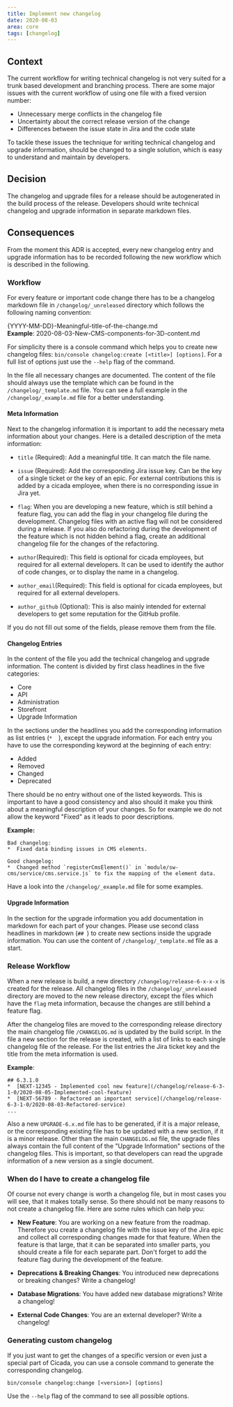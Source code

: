 ```yaml
---
title: Implement new changelog
date: 2020-08-03
area: core
tags: [changelog]
---
```


## Context
The current workflow for writing technical changelog is not very suited for a trunk based development and branching process. There are some major issues with the current workflow of using one file with a fixed version number:

*  Unnecessary merge conflicts in the changelog file
*  Uncertainty about the correct release version of the change
*  Differences between the issue state in Jira and the code state

To tackle these issues the technique for writing technical changelog and upgrade information, should be changed to a single solution, which is easy to understand and maintain by developers.

## Decision
The changelog and upgrade files for a release should be autogenerated in the build process of the release. Developers should write technical changelog and upgrade information in separate markdown files.

## Consequences
From the moment this ADR is accepted, every new changelog entry and upgrade information has to be recorded following the new workflow which is described in the following.

### Workflow
For every feature or important code change there has to be a changelog markdown file in `/changelog/_unreleased` directory which follows the following naming convention:

{YYYY-MM-DD}-Meaningful-title-of-the-change.md  
**Example**: 2020-08-03-New-CMS-components-for-3D-content.md

For simplicity there is a console command which helps you to create new changelog files: `bin/console changelog:create [<title>] [options]`. For a full list of options just use the `--help` flag of the command.

In the file all necessary changes are documented. The content of the file should always use the template which can be found in the `/changelog/_template.md` file. You can see a full example in the `/changelog/_example.md` file for a better understanding. 

#### Meta Information
Next to the changelog information it is important to add the necessary meta information about your changes. Here is a detailed description of the meta information:

*  `title` (Required): Add a meaningful title. It can match the file name.  
 
*  `issue` (Required): Add the corresponding Jira issue key. Can be the key of a single ticket or the key of an epic. For external contributions this is added by a cicada employee, when there is no corresponding issue in Jira yet.

*  `flag`: When you are developing a new feature, which is still behind a feature flag, you can add the flag in your changelog file during the development. Changelog files with an active flag will not be considered during a release. If you also do refactoring during the development of the feature which is not hidden behind a flag, create an additional changelog file for the changes of the refactoring.  

*  `author`(Required): This field is optional for cicada employees, but required for all external developers. It can be used to identify the author of code changes, or to display the name in a changelog.  

*  `author_email`(Required): This field is optional for cicada employees, but required for all external developers.  

*  `author_github` (Optional): This is also mainly intended for external developers to get some reputation for the GitHub profile.  

If you do not fill out some of the fields, please remove them from the file.

#### Changelog Entries
In the content of the file you add the technical changelog and upgrade information. The content is divided by first class headlines in the five categories:

*  Core
*  API
*  Administration
*  Storefront
*  Upgrade Information

In the sections under the headlines you add the corresponding information as list entries (`*  `), except the upgrade information. For each entry you have to use the corresponding keyword at the beginning of each entry: 

*  Added
*  Removed
*  Changed
*  Deprecated

There should be no entry without one of the listed keywords. This is important to have a good consistency and also should it make you think about a meaningful description of your changes. So for example we do not allow the keyword "Fixed" as it leads to poor descriptions.

**Example:**
```
Bad changelog:
*  Fixed data binding issues in CMS elements.

Good changelog:
*  Changed method `registerCmsElement()` in `module/sw-cms/service/cms.service.js` to fix the mapping of the element data.
```

Have a look into the `/changelog/_example.md` file for some examples.

#### Upgrade Information
In the section for the upgrade information you add documentation in markdown for each part of your changes. Please use second class headlines in markdown (`## `) to create new sections inside the upgrade information. You can use the content of `/changelog/_template.md` file as a start.

### Release Workflow
When a new release is build, a new directory `/changelog/release-6-x-x-x` is created for the release. All changelog files in the `/changelog/_unreleased` directory are moved to the new release directory, except the files which have the `flag` meta information, because the changes are still behind a feature flag.

After the changelog files are moved to the corresponding release directory the main changelog file `/CHANGELOG.md` is updated by the build script. In the file a new section for the release is created, with a list of links to each single changelog file of the release. For the list entries the Jira ticket key and the title from the meta information is used.

**Example**:
```
## 6.3.1.0
*  [NEXT-12345 - Implemented cool new feature](/changelog/release-6-3-1-0/2020-08-05-Implemented-cool-feature)
*  [NEXT-56789 - Refactored an important service](/changelog/release-6-3-1-0/2020-08-03-Refactored-service)
...
```

Also a new `UPGRADE-6.x.md` file has to be generated, if it is a major release, or the corresponding existing file has to be updated with a new section, if it is a minor release. Other than the main `CHANGELOG.md` file, the upgrade files always contain the full content of the "Upgrade Information" sections of the changelog files. This is important, so that developers can read the upgrade information of a new version as a single document.

### When do I have to create a changelog file
Of course not every change is worth a changelog file, but in most cases you will see, that it makes totally sense. So there should not be many reasons to not create a changelog file. Here are some rules which can help you:

*  **New Feature**: You are working on a new feature from the roadmap. Therefore you create a changelog file with the issue key of the Jira epic and collect all corresponding changes made for that feature. When the feature is that large, that it can be separated into smaller parts, you should create a file for each separate part. Don't forget to add the feature flag during the development of the feature.  

*  **Deprecations & Breaking Changes**: You introduced new deprecations or breaking changes? Write a changelog!

*  **Database Migrations**: You have added new database migrations? Write a changelog!

*  **External Code Changes**: You are an external developer? Write a changelog!

### Generating custom changelog
If you just want to get the changes of a specific version or even just a special part of Cicada, you can use a console command to generate the corresponding changelog.

`bin/console changelog:change [<version>] [options]`

Use the `--help` flag of the command to see all possible options.
